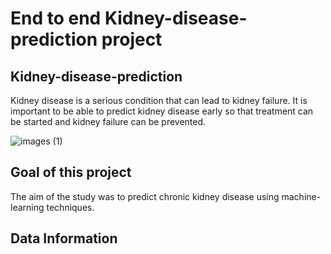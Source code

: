 # End to end Kidney-disease-prediction project
## Kidney-disease-prediction
Kidney disease is a serious condition that can lead to kidney failure. It is important to be able to predict kidney disease early so that treatment can be started and kidney failure can be prevented.

![images (1)](https://github.com/shailesh2210/Kidney-disease-prediction/assets/79017620/ff0f14d5-89c3-43f0-a227-e50b90a0398b)
## Goal of this project
The aim of the study was to predict chronic kidney disease using machine-learning techniques. 

## Data Information
